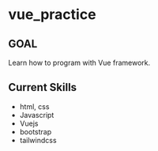 # vue_practice

## GOAL
Learn how to program with Vue framework.

## Current Skills
- html, css
- Javascript
- Vuejs
- bootstrap
- tailwindcss
